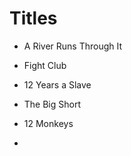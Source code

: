 # Titles

- A River Runs Through It
- Fight Club
- 12 Years a Slave
- The Big Short
- 12 Monkeys
 

- 
